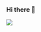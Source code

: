 ### Hi there 👋
![](https://media.giphy.com/media/v1.Y2lkPTc5MGI3NjExb2hhMnJ6ZzNzOGkybWVoc3FjZ3hodHZjODQxeDhyMGxsb3A4cmJhcyZlcD12MV9pbnRlcm5hbF9naWZfYnlfaWQmY3Q9Zw/tsX3YMWYzDPjAARfeg/giphy.gif)
<!--[![Top Langs](https://github-readme-stats.vercel.app/api/top-langs/?username=kumusan)](https://github.com/anuraghazra/github-readme-stats)![Anurag's github stats](https://github-readme-stats.vercel.app/api?username=kumusan&show_icons=true&theme=cobalt&hide=stars,prs,issues,contribs) -->
